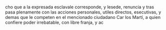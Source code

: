 cho que a la expresada esclavale corresponde, y lesede, renuncia y
tras pasa plenamente con las acciones personales, utiles directos,
esecutivas, y demas que le competen en el mencionado ciudadano Car
los Martí, a quien confiere poder irrebatable, con libre franja, y ac